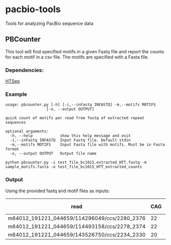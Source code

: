 # pacbio-tools
Tools for analyzing PacBio sequence data

## PBCounter
This tool will find specified motifs in a given Fastq file and report the counts for each motif in a csv file. The motifs are specified with a Fasta file.

### Dependencies:
[HTSeq](https://htseq.readthedocs.io/en/master/)

### Example

```
usage: pbcounter.py [-h] [-i,--inFastq INFASTQ] -m,--motifs MOTIFS
                  [-o, --output OUTPUT]

quick count of motifs per read from fastq of extracted repeat sequences

optional arguments:
  -h, --help            show this help message and exit
  -i,--inFastq INFASTQ  Input Fastq file. Default stdin
  -m,--motifs MOTIFS    Input Fasta file with motifs. Must be in Fasta format
  -o, --output OUTPUT   Output file name
```

```
python pbcounter.py -i test_file_bc1015.extracted_HTT.fastq -m sample_motifs.fasta -o test_file_bc1015_HTT_extracted_counts
```

### Output

Using the provided fastq and motif files as inputs:

| read | CAG | CCG | CCA | CGG | total length |
| --- | --- | --- | --- | --- | --- |
| m64012_191221_044659/114296049/ccs/2280_2376 | 22 | 1 | 8 | 1 | 0 | 96 |
| m64012_191221_044659/114493158/ccs/2278_2374 | 22 | 1 | 8 | 1 | 0 | 96 |
| m64012_191221_044659/143526750/ccs/2234_2330 | 20 | 0 | 7 | 2 | 0 | 96 |
